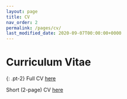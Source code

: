 ```yaml
---
layout: page
title: CV
nav_order: 2
permalink: /pages/cv/
last_modified_date: 2020-09-07T00:00:00+0000
---
```


# Curriculum Vitae

{: .pt-2}
Full CV [here](/assets/bennett_cv_long.pdf)

Short (2-page) CV [here](/assets/bennett_cv_short.pdf)
